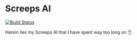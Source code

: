 # Screeps AI

[![Build Status](
    https://travis-ci.org/spacerecycler/screeps-ai.svg?branch=master)](
        https://travis-ci.org/spacerecycler/screeps-ai)

Herein lies my Screeps AI that I have spent way too long on :ok_hand:

